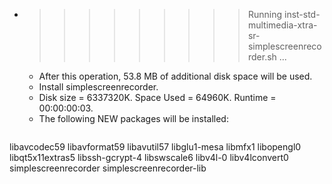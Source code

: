 * >>>>>>>>> Running inst-std-multimedia-xtra-sr-simplescreenrecorder.sh ...
  * After this operation, 53.8 MB of additional disk space will be used.
  * Install simplescreenrecorder.
  * Disk size = 6337320K. Space Used = 64960K. Runtime = 00:00:00:03.
  * The following NEW packages will be installed:
  ```bash
libavcodec59 libavformat59 libavutil57 libglu1-mesa libmfx1
libopengl0 libqt5x11extras5 libssh-gcrypt-4 libswscale6 libv4l-0
libv4lconvert0 simplescreenrecorder simplescreenrecorder-lib
  ```
